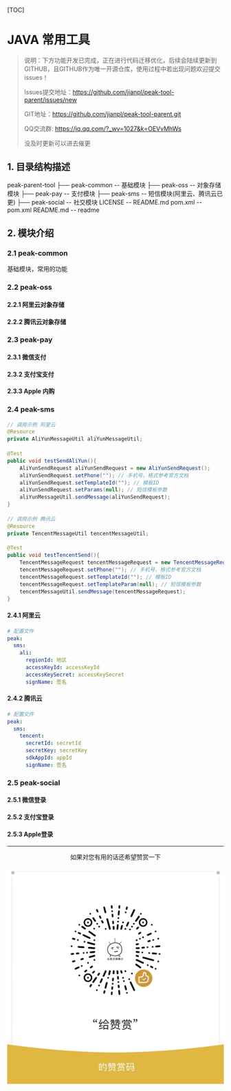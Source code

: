 [TOC]



# JAVA 常用工具



> 说明：下方功能开发已完成，正在进行代码迁移优化，后续会陆续更新到GITHUB，且GITHUB作为唯一开源仓库，使用过程中若出现问题欢迎提交issues！
>
> Issues提交地址：https://github.com/jianpl/peak-tool-parent/issues/new
>
> GIT地址：https://github.com/jianpl/peak-tool-parent.git
>
> QQ交流群: https://jq.qq.com/?_wv=1027&k=OEVvMhWs
>
> 没及时更新可以进去催更




## 1. 目录结构描述

peak-parent-tool
├── peak-common  --  基础模块
├── peak-oss --  对象存储模块
├── peak-pay -- 支付模块
├── peak-sms -- 短信模块(阿里云、腾讯云已更)
├── peak-social -- 社交模块
LICENSE -- README.md
pom.xml -- pom.xml
README.md -- readme

## 2. 模块介绍

### 2.1 peak-common

基础模块，常用的功能

### 2.2 peak-oss

#### 	2.2.1 阿里云对象存储

#### 	2.2.2 腾讯云对象存储

### 2.3 peak-pay

#### 	2.3.1 微信支付

#### 	2.3.2 支付宝支付

#### 	2.3.3 Apple 内购

### 2.4 peak-sms

```java
// 调用示例 阿里云
@Resource
private AliYunMessageUtil aliYunMessageUtil;

@Test
public void testSendAliYun(){
    AliYunSendRequest aliYunSendRequest = new AliYunSendRequest();
    aliYunSendRequest.setPhone(""); // 手机号，格式参考官方文档
    aliYunSendRequest.setTemplateId(""); // 模板ID
    aliYunSendRequest.setParams(null); // 短信模板参数
    aliYunMessageUtil.sendMessage(aliYunSendRequest);
}

// 调用示例 腾讯云
@Resource
private TencentMessageUtil tencentMessageUtil;

@Test
public void testTencentSend(){
    TencentMessageRequest tencentMessageRequest = new TencentMessageRequest();
    tencentMessageRequest.setPhone(""); // 手机号，格式参考官方文档
    tencentMessageRequest.setTemplateId(""); // 模板ID
    tencentMessageRequest.setTemplateParam(null); // 短信模板参数
    tencentMessageUtil.sendMessage(tencentMessageRequest);
}
```



#### 	2.4.1 阿里云

```yaml
# 配置文件
peak:
  sms:
    ali:
      regionId: 地区
      accessKeyId: accessKeyId
      accessKeySecret: accessKeySecret
      signName: 签名
```



#### 	2.4.2 腾讯云

```yaml
# 配置文件
peak:
  sms:
    tencent:
      secretId: secretId
      secretKey: secretKey
      sdkAppId: appId
      signName: 签名
```



### 2.5 peak-social

#### 	2.5.1 微信登录 

#### 	2.5.2 支付宝登录

#### 	2.5.3 Apple登录







------

<p style="width: 100%;display: flex;justify-content: center">如果对您有用的话还希望赞赏一下</p>

<img src="img/admire.png" alt="admire" style="zoom: 50%;" />